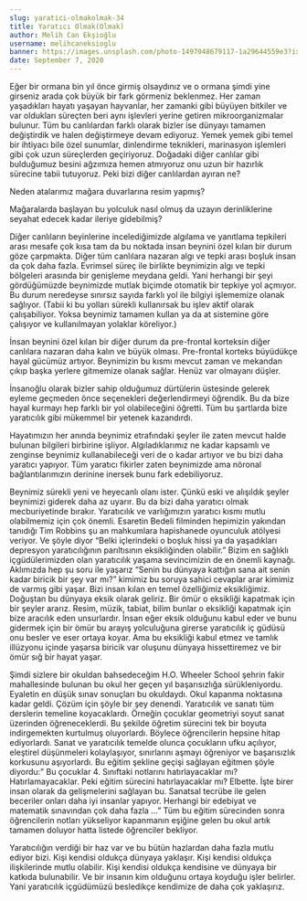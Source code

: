 ```yaml
---
slug: yaratici-olmakolmak-34
title: Yaratıcı Olmak(Olmak)
author: Melih Can Ekşioğlu
username: melihcaneksioglu
banner: https://images.unsplash.com/photo-1497048679117-1a29644559e3?ixlib=rb-1.2.1&ixid=eyJhcHBfaWQiOjEyMDd9&auto=format&fit=crop&w=750&q=80
date: September 7, 2020
---
```


Eğer bir ormana bin yıl önce girmiş olsaydınız ve o ormana şimdi yine girseniz arada çok büyük bir fark görmeniz beklenmez. Her zaman yaşadıkları hayatı yaşayan hayvanlar, her zamanki gibi büyüyen bitkiler ve var oldukları süreçten beri aynı işlevleri yerine getiren mikroorganizmalar bulunur. Tüm bu canlılardan farklı olarak bizler ise dünyayı tamamen değiştirdik ve halen değiştirmeye devam ediyoruz. Yemek yemek gibi temel bir ihtiyacı bile özel sunumlar, dinlendirme teknikleri, marinasyon işlemleri gibi çok uzun süreçlerden geçiriyoruz. Doğadaki diğer canlılar gibi bulduğumuz besini ağzımıza hemen atmıyoruz onu uzun bir hazırlık sürecine tabii tutuyoruz. Peki bizi diğer canlılardan ayıran ne?

Neden atalarımız mağara duvarlarına resim yapmış?

Mağaralarda başlayan bu yolculuk nasıl olmuş da uzayın derinliklerine seyahat edecek kadar ileriye gidebilmiş?

Diğer canlıların beyinlerine incelediğimizde algılama ve yanıtlama tepkileri arası mesafe çok kısa tam da bu noktada insan beynini özel kılan bir durum göze çarpmakta. Diğer tüm canlılara nazaran algı ve tepki arası boşluk insan da çok daha fazla. Evrimsel süreç ile birlikte beynimizin algı ve tepki bölgeleri arasında bir genişleme meydana geldi. Yani herhangi bir şeyi gördüğümüzde beynimizde mutlak biçimde otomatik bir tepkiye yol açmıyor. Bu durum neredeyse sınırsız sayıda farklı yol ile bilgiyi işlememize olanak sağlıyor. (Tabii ki bu yolları sürekli kullanırsak bu işlev aktif olarak çalışabiliyor. Yoksa beynimiz tamamen kullan ya da at sistemine göre çalışıyor ve kullanılmayan yolaklar köreliyor.)

İnsan beynini özel kılan bir diğer durum da pre-frontal korteksin diğer canlılara nazaran daha kalın ve büyük olması. Pre-frontal korteks büyüdükçe hayal gücümüz artıyor. Beynimizin bu kısmı mevcut zaman ve mekandan çıkıp başka yerlere gitmemize olanak sağlar. Henüz var olmayanı düşler.

İnsanoğlu olarak bizler sahip olduğumuz dürtülerin üstesinde gelerek eyleme geçmeden önce seçenekleri değerlendirmeyi öğrendik. Bu da bize hayal kurmayı hep farklı bir yol olabileceğini öğretti. Tüm bu şartlarda bize yaratıcılık gibi mükemmel bir yetenek kazandırdı.

Hayatımızın her anında beynimiz etrafındaki şeyler ile zaten mevcut halde bulunan bilgileri birbirine işliyor. Algıladıklarımız ne kadar kapsamlı ve zenginse beynimiz kullanabileceği veri de o kadar artıyor ve bu bizi daha yaratıcı yapıyor. Tüm yaratıcı fikirler zaten beynimizde ama nöronal bağlantılarımızın derinine inersek bunu fark edebiliyoruz.

Beynimiz sürekli yeni ve heyecanlı olanı ister. Çünkü eski ve alışıldık şeyler beynimizi giderek daha az uyarır. Bu da bizi daha yaratıcı olmak mecburiyetinde bırakır. Yaratıcılık ve varlığımızın yaratıcı kısmı mutlu olabilmemiz için çok önemli. Esaretin Bedeli filminden hepimizin yakından tanıdığı Tim Robbins şu an mahkumlara hapishanede oyunculuk atölyesi veriyor. Ve şöyle diyor “Belki içlerindeki o boşluk hissi ya da yaşadıkları depresyon yaratıcılığının parıltısının eksikliğinden olabilir.” Bizim en sağlıklı içgüdülerimizden olan yaratıcılık yaşama sevincimizin de en önemli kaynağı. Aklımızda hep şu soru ile yaşarız “Senin bu dünyaya kattığın sana ait senin kadar biricik bir şey var mı?” kimimiz bu soruya sahici cevaplar arar kimimiz de varmış gibi yaşar. Bizi insan kılan en temel özelliğimiz eksikliğimiz. Doğuştan bu dünyaya eksik olarak geliriz. Bir ömür o eksikliği kapatmak için bir şeyler ararız. Resim, müzik, tabiat, bilim bunlar o eksikliği kapatmak için bize aracılık eden unsurlardır. İnsan eğer eksik olduğunu kabul eder ve bunu gidermek için bir ömür bu arayış yolculuğuna girerse yaratıcılık iç güdüsü onu besler ve eser ortaya koyar. Ama bu eksikliği kabul etmez ve tamlık illüzyonu içinde yaşarsa biricik var oluşunu dünyaya hissettiremez ve bir ömür sığ bir hayat yaşar.

Şimdi sizlere bir okuldan bahsedeceğim H.O. Wheeler School şehrin fakir mahallesinde bulunan bu okul her geçen yıl başarısızlığa sürükleniyordu. Eyaletin en düşük sınav sonuçları bu okuldaydı. Okul kapanma noktasına kadar geldi. Çözüm için şöyle bir şey denendi. Yaratıcılık ve sanatı tüm derslerin temeline koyacaklardı. Örneğin çocuklar geometriyi soyut sanat üzerinden öğreneceklerdi. Bu şekilde öğretim sürecini tek bir boyuta indirgemekten kurtulmuş oluyorlardı. Böylece öğrencilerin hepsine hitap ediyorlardı. Sanat ve yaratıcılık temelde olunca çocukların ufku açılıyor, eleştirel düşünmeleri kolaylaşıyor, sınırlarını aşmayı öğreniyor ve başarısızlık korkusunu aşıyorlardı. Bu eğitim şekline geçişi sağlayan eğitmen şöyle diyordu:” Bu çocuklar 4. Sınıftaki notlarını hatırlayacaklar mı? Hatırlamayacaklar. Peki eğitim sürecini hatırlayacaklar mı? Elbette. İşte birer insan olarak da gelişmelerini sağlayan bu. Sanatsal tecrübe ile gelen beceriler onları daha iyi insanlar yapıyor. Herhangi bir edebiyat ve matematik sınavından çok daha fazla …” Tüm bu eğitim sürecinden sonra öğrencilerin notları yükseliyor kapanmanın eşiğine gelen bu okul artık tamamen doluyor hatta listede öğrenciler bekliyor.

Yaratıcılığın verdiği bir haz var ve bu bütün hazlardan daha fazla mutlu ediyor bizi. Kişi kendisi oldukça dünyaya yaklaşır. Kişi kendisi oldukça ilişkilerinde mutlu olabilir. Kişi kendisi oldukça kendisine ve dünyaya bir katkıda bulunabilir. Ve bir insanın kim olduğunu ortaya koyduğu işler belirler. Yani yaratıcılık içgüdümüzü besledikçe kendimize de daha çok yaklaşırız.